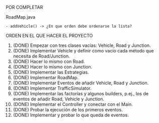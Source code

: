 POR COMPLETAR

RoadMap.java

	- addVehicle() -> ¿En que orden debe ordenarse la lista?
	
ORDEN EN EL QUE HACER EL PROYECTO

1. (DONE) Empezar con tres clases vacías: Vehicle, Road y Junction.
2. (DONE) Implementar Vehicle y definir como vacío cada método que necesita de Road/Junction.
3. (DONE) Hacer lo mismo con Road.
4. (DONE) Hacer lo mismo con Junction.
5. (DONE) Implementar las Estrategias.
6. (DONE) Implementar RoadMap.
7. (DONE) Implementar Eventos de añadir Vehicle, Road y Junction.
8. (DONE) Implementar TrafficSimulator.
9. (DONE) Implementar las factorías y algunos builders, p.ej., los de eventos de añadir Road, Vehicle y Junction.
10. (DONE) Implementar el Controller y conectar con el Main.
11. (DONE) Probar la ejecución de los primeros eventos.
12. (DONE) Implementar y probar lo que queda de eventos.